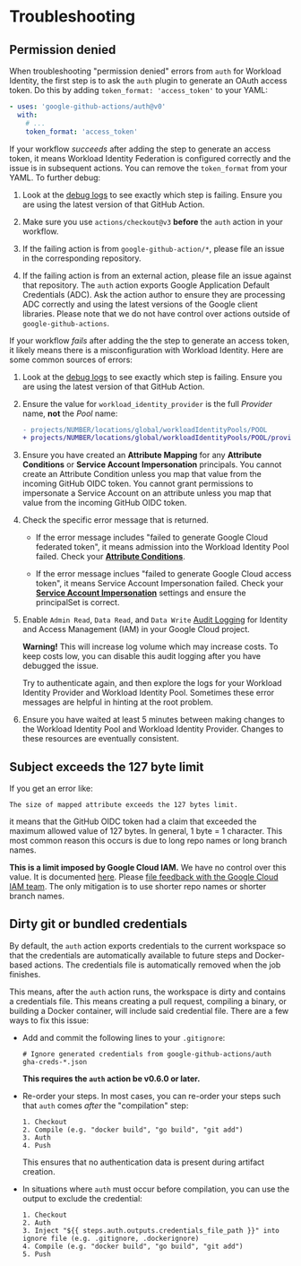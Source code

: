 # Troubleshooting

## Permission denied

When troubleshooting "permission denied" errors from `auth` for Workload
Identity, the first step is to ask the `auth` plugin to generate an OAuth access
token. Do this by adding `token_format: 'access_token'` to your YAML:

```yaml
- uses: 'google-github-actions/auth@v0'
  with:
    # ...
    token_format: 'access_token'
```

If your workflow _succeeds_ after adding the step to generate an access token,
it means Workload Identity Federation is configured correctly and the issue is
in subsequent actions. You can remove the `token_format` from your YAML. To
further debug:

1.  Look at the [debug logs][debug-logs] to see exactly which step is failing.
    Ensure you are using the latest version of that GitHub Action.

1.  Make sure you use `actions/checkout@v3` **before** the `auth` action in your
    workflow.

1.  If the failing action is from `google-github-action/*`, please file an issue
    in the corresponding repository.

1.  If the failing action is from an external action, please file an issue
    against that repository. The `auth` action exports Google Application
    Default Credentials (ADC). Ask the action author to ensure they are
    processing ADC correctly and using the latest versions of the Google client
    libraries. Please note that we do not have control over actions outside of
    `google-github-actions`.

If your workflow _fails_ after adding the the step to generate an access token,
it likely means there is a misconfiguration with Workload Identity. Here are
some common sources of errors:

1.  Look at the [debug logs][debug-logs] to see exactly which step is failing.
    Ensure you are using the latest version of that GitHub Action.

1.  Ensure the value for `workload_identity_provider` is the full _Provider_
    name, **not** the _Pool_ name:

    ```diff
    - projects/NUMBER/locations/global/workloadIdentityPools/POOL
    + projects/NUMBER/locations/global/workloadIdentityPools/POOL/providers/PROVIDER
    ```

1.  Ensure you have created an **Attribute Mapping** for any **Attribute
    Conditions** or **Service Account Impersonation** principals. You cannot
    create an Attribute Condition unless you map that value from the incoming
    GitHub OIDC token. You cannot grant permissions to impersonate a Service
    Account on an attribute unless you map that value from the incoming GitHub
    OIDC token.

1.  Check the specific error message that is returned.

    -   If the error message includes "failed to generate Google Cloud federated
        token", it means admission into the Workload Identity Pool failed. Check
        your [**Attribute Conditions**][attribute-conditions].

    -   If the error message inclues "failed to generate Google Cloud access
        token", it means Service Account Impersonation failed. Check your
        [**Service Account Impersonation**][sa-impersonation] settings and
        ensure the principalSet is correct.

1.  Enable `Admin Read`, `Data Read`, and `Data Write` [Audit Logging][cal] for
    Identity and Access Management (IAM) in your Google Cloud project.

    **Warning!** This will increase log volume which may increase costs. To keep
    costs low, you can disable this audit logging after you have debugged the
    issue.

    Try to authenticate again, and then explore the logs for your Workload
    Identity Provider and Workload Identity Pool. Sometimes these error messages
    are helpful in hinting at the root problem.

1.  Ensure you have waited at least 5 minutes between making changes to the
    Workload Identity Pool and Workload Identity Provider. Changes to these
    resources are eventually consistent.


## Subject exceeds the 127 byte limit

If you get an error like:

```text
The size of mapped attribute exceeds the 127 bytes limit.
```

it means  that the GitHub OIDC token had a claim that exceeded the maximum
allowed value of 127 bytes. In general, 1 byte = 1 character. This most common
reason this occurs is due to long repo names or long branch names.

**This is a limit imposed by Google Cloud IAM.** We have no control over
this value. It is documented [here][wif-byte-limit]. Please [file feedback
with the Google Cloud IAM team][iam-feedback]. The only mitigation is to use
shorter repo names or shorter branch names.


## Dirty git or bundled credentials

By default, the `auth` action exports credentials to the current workspace so
that the credentials are automatically available to future steps and
Docker-based actions. The credentials file is automatically removed when the job
finishes.

This means, after the `auth` action runs, the workspace is dirty and contains a
credentials file. This means creating a pull request, compiling a binary, or
building a Docker container, will include said credential file. There are a few
ways to fix this issue:

-   Add and commit the following lines to your `.gitignore`:

    ```text
    # Ignore generated credentials from google-github-actions/auth
    gha-creds-*.json
    ```

    **This requires the `auth` action be v0.6.0 or later.**

-   Re-order your steps. In most cases, you can re-order your steps such
    that `auth` comes _after_ the "compilation" step:

    ```text
    1. Checkout
    2. Compile (e.g. "docker build", "go build", "git add")
    3. Auth
    4. Push
    ```

    This ensures that no authentication data is present during artifact
    creation.

-   In situations where `auth` must occur before compilation, you can use
    the output to exclude the credential:

    ```text
    1. Checkout
    2. Auth
    3. Inject "${{ steps.auth.outputs.credentials_file_path }}" into ignore file (e.g. .gitignore, .dockerignore)
    4. Compile (e.g. "docker build", "go build", "git add")
    5. Push
    ```

[attribute-conditions]: https://cloud.google.com/iam/docs/workload-identity-federation#conditions
[sa-impersonation]: https://cloud.google.com/iam/docs/workload-identity-federation#impersonation
[debug-logs]: https://docs.github.com/en/actions/monitoring-and-troubleshooting-workflows/enabling-debug-logging
[iam-feedback]: https://cloud.google.com/iam/docs/getting-support
[wif-byte-limit]: https://cloud.google.com/iam/docs/configuring-workload-identity-federation
[cal]: https://cloud.google.com/logging/docs/audit/configure-data-access
